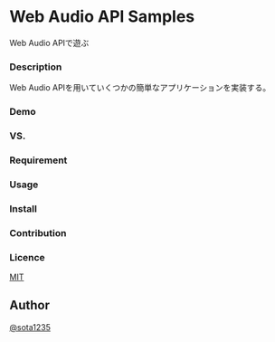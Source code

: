 Web Audio API Samples
====

Web Audio APIで遊ぶ

### Description

Web Audio APIを用いていくつかの簡単なアプリケーションを実装する。

### Demo

### VS.

### Requirement

### Usage

### Install

### Contribution

### Licence

[MIT](https://github.com/tcnksm/tool/blob/master/LICENCE)

## Author

[@sota1235](https://github.com/sota1235)
